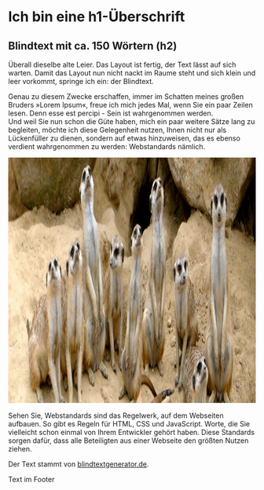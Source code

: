 <link rel="stylesheet" href="erweitertes_geruest/css/screen.css">
<h1>Ich bin eine h1-Überschrift</h1>
<h2>Blindtext mit ca. 150 Wörtern (h2)</h2>

<p>Überall dieselbe alte Leier. Das Layout ist fertig, der Text lässt auf sich warten. Damit das Layout nun nicht nackt im Raume steht und sich klein und leer vorkommt, springe ich ein: der Blindtext.</p>

<p>Genau zu diesem Zwecke erschaffen, immer im Schatten meines großen Bruders »Lorem Ipsum«, freue ich mich jedes Mal, wenn Sie ein paar Zeilen lesen. Denn esse est percipi - Sein ist wahrgenommen werden.<br>
Und weil Sie nun schon die Güte haben, mich ein paar weitere Sätze lang zu begleiten, möchte ich diese Gelegenheit nutzen, Ihnen nicht nur als Lückenfüller zu dienen, sondern auf etwas hinzuweisen, das es ebenso verdient wahrgenommen zu werden: Webstandards nämlich.</p>
<div>
 <img src="erweitertes_geruest/images/headerbild.jpg" alt="Header image"height="500"> 
</div>
<p>Sehen Sie, Webstandards sind das Regelwerk, auf dem Webseiten aufbauen. So gibt es Regeln für HTML, CSS und JavaScript. Worte, die Sie vielleicht schon einmal von Ihrem Entwickler gehört haben. Diese Standards sorgen dafür, dass alle Beteiligten aus einer Webseite den größten Nutzen ziehen.</p>

<p>Der Text stammt von <a href="https://www.blindtextgenerator.de/" target="_blank">blindtextgenerator.de</a>.</p>

</main>
<footer>
<p>Text im Footer</p>
</footer>